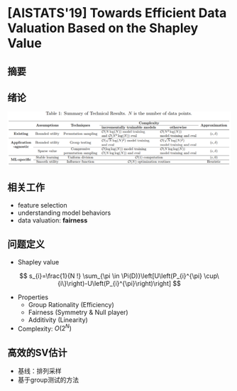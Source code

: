 # [AISTATS'19] Towards Efficient Data Valuation Based on the Shapley Value

## 摘要

## 绪论

![image-20230716220138201](https://raw.githubusercontent.com/ailianligit/ailianligit.github.io/main/images/202307/20230716_1689516099.png)

## 相关工作

- feature selection
- understanding model behaviors
- data valuation: **fairness**



## 问题定义

- Shapley value

$$
s_{i}=\frac{1}{N !} \sum_{\pi \in \Pi(D)}\left[U\left(P_{i}^{\pi} \cup\{i\}\right)-U\left(P_{i}^{\pi}\right)\right]
$$

- Properties
  - Group Rationality (Efficiency)
  - Fairness (Symmetry & Null player)
  - Additivity (Linearity)
- Complexity: $O(2^N)$



## 高效的SV估计

- 基线：排列采样
- 基于group测试的方法